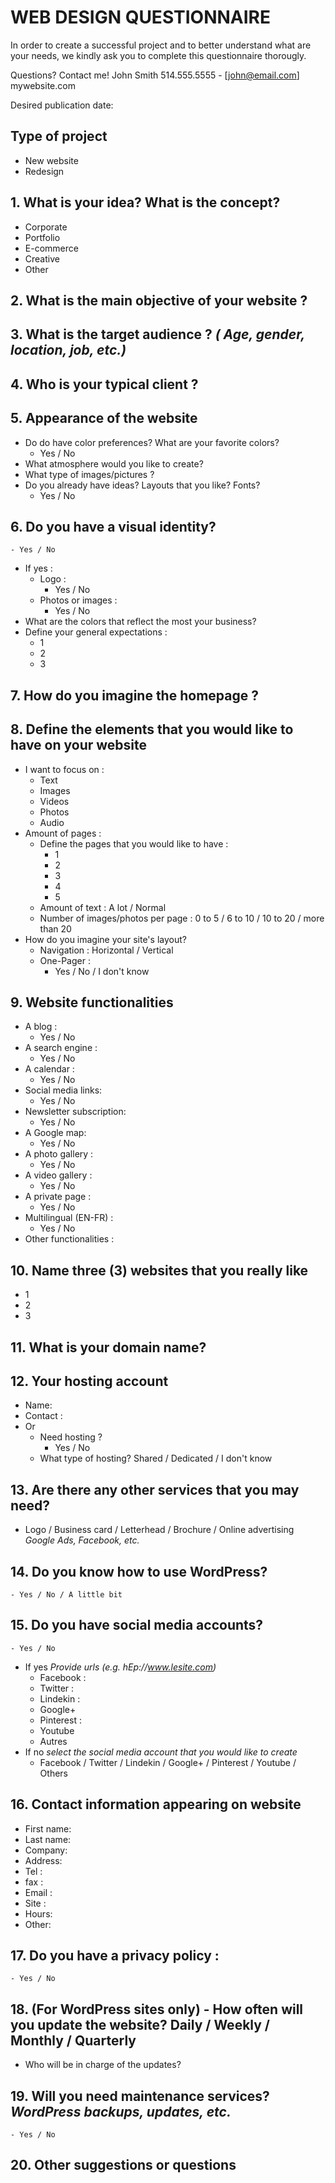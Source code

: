 # WEB DESIGN QUESTIONNAIRE

In order to create a successful project and to better understand what are your needs, we kindly ask you to complete this
questionnaire thorougly.

Questions? Contact me! John Smith 514.555.5555 - [john@email.com] mywebsite.com

Desired publication date:

## Type of project

- New website
- Redesign

## 1. What is your idea? What is the concept?

- Corporate
- Portfolio
- E-commerce
- Creative
- Other

## 2. What is the main objective of your website ?

## 3. What is the target audience ? _( Age, gender, location, job, etc.)_

## 4. Who is your typical client ?

## 5. Appearance of the website

- Do do have color preferences? What are your favorite colors?
  - Yes / No
- What atmosphere would you like to create?
- What type of images/pictures ?
- Do you already have ideas? Layouts that you like? Fonts?
  - Yes / No

## 6. Do you have a visual identity?

    - Yes / No

- If yes :
  - Logo :
    - Yes / No
  - Photos or images :
    - Yes / No
- What are the colors that reflect the most your business?
- Define your general expectations :
  - 1
  - 2
  - 3

## 7. How do you imagine the homepage ?

## 8. Define the elements that you would like to have on your website

- I want to focus on :
  - Text
  - Images
  - Videos
  - Photos
  - Audio
- Amount of pages :
  - Define the pages that you would like to have :
    - 1
    - 2
    - 3
    - 4
    - 5
  - Amount of text : A lot / Normal
  - Number of images/photos per page : 0 to 5 / 6 to 10 / 10 to 20 / more than 20
- How do you imagine your site's layout?
  - Navigation : Horizontal / Vertical
  - One-Pager :
    - Yes / No / I don't know

## 9. Website functionalities

- A blog :
  - Yes / No
- A search engine :
  - Yes / No
- A calendar :
  - Yes / No
- Social media links:
  - Yes / No
- Newsletter subscription:
  - Yes / No
- A Google map:
  - Yes / No
- A photo gallery :
  - Yes / No
- A video gallery :
  - Yes / No
- A private page :
  - Yes / No
- Multilingual (EN-FR) :
  - Yes / No
- Other functionalities :

## 10. Name three (3) websites that you really like

- 1
- 2
- 3

## 11. What is your domain name?

## 12. Your hosting account

- Name:
- Contact :
- Or
  - Need hosting ?
    - Yes / No
  - What type of hosting? Shared / Dedicated / I don't know

## 13. Are there any other services that you may need?

- Logo / Business card / Letterhead / Brochure / Online advertising _Google Ads, Facebook, etc._

## 14. Do you know how to use WordPress?

    - Yes / No / A little bit

## 15. Do you have social media accounts?

    - Yes / No

- If yes _Provide urls (e.g. hEp://www.lesite.com)_
  - Facebook :
  - Twitter :
  - Lindekin :
  - Google+
  - Pinterest :
  - Youtube
  - Autres
- If no _select the social media account that you would like to create_
  - Facebook / Twitter / Lindekin / Google+ / Pinterest / Youtube / Others

## 16. Contact information appearing on website

- First name:
- Last name:
- Company:
- Address:
- Tel :
- fax :
- Email :
- Site :
- Hours:
- Other:

## 17. Do you have a privacy policy :

    - Yes / No

## 18. (For WordPress sites only) - How often will you update the website? Daily / Weekly / Monthly / Quarterly

- Who will be in charge of the updates?

## 19. Will you need maintenance services? _WordPress backups, updates, etc._

    - Yes / No

## 20. Other suggestions or questions
